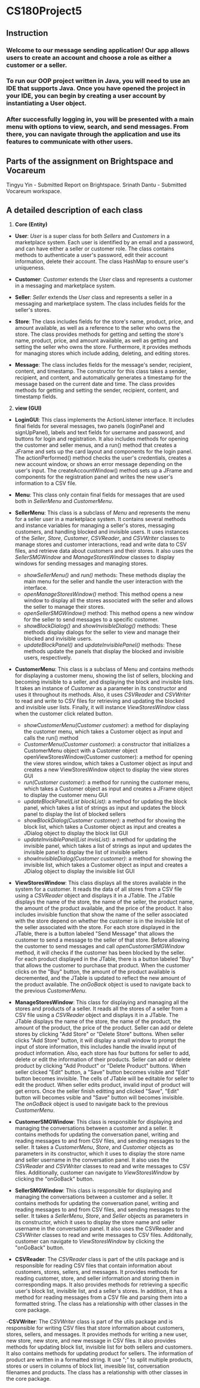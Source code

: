 # CS180Project5

## Instruction

### Welcome to our message sending application! Our app allows users to create an account and choose a role as either a customer or a seller.

### To run our OOP project written in Java, you will need to use an IDE that supports Java. Once you have opened the project in your IDE, you can begin by creating a user account by instantiating a User object.

### After successfully logging in, you will be presented with a main menu with options to view, search, and send messages. From there, you can navigate through the application and use its features to communicate with other users.

## Parts of the assignment on Brightspace and Vocareum
Tingyu Yin - Submitted Report on Brightspace. Srinath Dantu - Submitted Vocareum workspace.

## A detailed description of each class

1. **Core (Entity)**

  - **User**: *User* is a super class for both *Sellers* and *Customers* in a marketplace system. Each user is identified by an email and a password, and can have either a seller or customer role. The class contains methods to authenticate a user's password, edit their account information, delete their account. The class HashMap to ensure user's uniqueness.

  - **Customer**: *Customer* extends the *User* class and represents a customer in a messaging and marketplace system.

  - **Seller**: *Seller* extends the *User* class and represents a seller in a messaging and marketplace system. The class includes fields for the seller's stores.

  - **Store**: The class includes fields for the store's name, product, price, and amount available, as well as a reference to the seller who owns the store. The class provides methods for getting and setting the store's name, product, price, and amount available, as well as getting and setting the seller who owns the store. Furthermore, it provides methods for managing stores which include adding, deleting, and editing stores.

  - **Message**: The class includes fields for the message's sender, recipient, content, and timestamp. The constructor for this class takes a sender, recipient, and content, and automatically generates a timestamp for the message based on the current date and time. The class provides methods for getting and setting the sender, recipient, content, and timestamp fields.

2. **view (GUI)**

  - **LoginGUI**: This class implements the ActionListener interface. It includes final fields for several messages, two panels (loginPanel and signUpPanel), labels and text fields for username and password, and buttons for login and registration. It also includes methods for opening the customer and seller menus, and a run() method that creates a JFrame and sets up the card layout and components for the login panel. The actionPerformed() method checks the user's credentials, creates a new account window, or shows an error message depending on the user's input. The createAccountWindow() method sets up a JFrame and components for the registration panel and writes the new user's information to a CSV file.
  
  - **Menu**: This class only contain final fields for messages that are used both in *SellerMenu* and *CustomerMenu*.
  
  - **SellerMenu**: This class is a subclass of *Menu* and represents the menu for a seller user in a marketplace system. It contains several methods and instance variables for managing a seller's stores, messaging customers, and handling blocked and invisible users. It uses instances of the *Seller*, *Store*, *Customer*, *CSVReader*, and *CSVWriter* classes to manage stores and customer interactions, read and write data to CSV files, and retrieve data about customers and their stores. It also uses the *SellerSMGWindow* and *ManageStoresWindow* classes to display windows for sending messages and managing stores.
    + *showSellerMenu()* and *run()* methods: These methods display the main menu for the seller and handle the user interaction with the interface.
    + *openManageStoresWindow()* method: This method opens a new window to display all the stores associated with the seller and allows the seller to manage their stores.
    + *openSellerSMGWindow()* method: This method opens a new window for the seller to send messages to a specific customer.
    + *showBlockDialog()* and *showInvisibleDialog()* methods: These methods display dialogs for the seller to view and manage their blocked and invisible users.
    + *updateBlockPanel()* and *updateInvisiblePanel()* methods: These methods update the panels that display the blocked and invisible users, respectively.
  
  - **CustomerMenu**: This class is a subclass of Menu and contains methods for displaying a customer menu, showing the list of sellers, blocking and becoming invisible to a seller, and displaying the block and invisible lists. It takes an instance of *Customer* as a parameter in its constructor and uses it throughout its methods. Also, it uses *CSVReader* and *CSVWriter* to read and write to CSV files for retrieving and updating the blocked and invisible user lists. Finally, it will instance *ViewStoresWindow* class when the customer click related button.
    + *showCustomerMenu(Customer customer)*: a method for displaying the customer menu, which takes a Customer object as input and calls the run() method
    + *CustomerMenu(Customer customer)*: a constructor that initializes a CustomerMenu object with a Customer object
openViewStoresWindow(Customer customer): a method for opening the view stores window, which takes a Customer object as input and creates a new ViewStoresWindow object to display the view stores GUI
    + *run(Customer customer)*: a method for running the customer menu, which takes a Customer object as input and creates a JFrame object to display the customer menu GUI
    + *updateBlockPanel(List<String> blockList)*: a method for updating the block panel, which takes a list of strings as input and updates the block panel to display the list of blocked sellers
    + *showBlockDialog(Customer customer)*: a method for showing the block list, which takes a Customer object as input and creates a JDialog object to display the block list GUI
    + *updateInvisiblePanel(List<String> invisList)*: a method for updating the invisible panel, which takes a list of strings as input and updates the invisible panel to display the list of invisible sellers
    + *showInvisibleDialog(Customer customer)*: a method for showing the invisible list, which takes a Customer object as input and creates a JDialog object to display the invisible list GUI

  
  - **ViewStoresWindow**: This class displays all the stores available in the system for a customer. It reads the data of all stores from a CSV file using a *CSVReader* object and displays it in a JTable. The JTable displays the name of the store, the name of the seller, the product name, the amount of the product available, and the price of the product. It also includes invisible function that show the name of the seller associated with the store depend on whether the customer is in the invisible list of the seller associated with the store. For each store displayed in the JTable, there is a button labeled "Send Message" that allows the customer to send a message to the seller of that store. Before allowing the customer to send messages and call *openCustomerSMGWindow* method, it will checks if the customer has been blocked by the seller. For each product displayed in the JTable, there is a button labeled "Buy" that allows the customer to purchase that product. When the customer clicks on the "Buy" button, the amount of the product available is decremented, and the JTable is updated to reflect the new amount of the product available. The *onGoBack* object is used to navigate back to the previous *CustomerMenu*.
  
  - **ManageStoresWindow**: This class for displaying and managing all the stores and products of a seller. It reads all the stores of a seller from a CSV file using a *CSVReader* object and displays it in a JTable. The JTable displays the name of the store, the name of the product, the amount of the product, the price of the product. Seller can add or delete stores by clicking "Add Store" or "Delete Store" buttons. When seller clicks "Add Store" button, it will display a small window to prompt the input of store information, this includes handle the invalid input of product information. Also, each store has four buttons for seller to add, delete or edit the information of their products. Seller can add or delete product by clicking "Add Product" or "Delete Product" buttons. When seller clicked "Edit" button, a "Save" button becomes visible and "Edit" button becomes invisible. The cells of JTable will be editable for seller to edit the product. When seller edits product, invalid input of product will get errors. Once the seller finish editting and clicked "Save", "Edit" button will becomes vsible and "Save" button will becomes invisible. The *onGoBack* object is used to navigate back to the previous *CustomerMenu*.

  - **CustomerSMGWindow**: This class is responsible for displaying and managing the conversations between a customer and a seller. It contains methods for updating the conversation panel, writing and reading messages to and from CSV files, and sending messages to the seller. It takes a *CustomerMenu*, *Store*, and *Customer* objects as parameters in its constructor, which it uses to display the store name and seller username in the conversation panel. It also uses the *CSVReader* and *CSVWriter* classes to read and write messages to CSV files. Additionally, customer can navigate to *ViewStoresWindow* by clicking the "onGoBack" button.
  
  - **SellerSMGWindow**: This class is responsible for displaying and managing the conversations between a customer and a seller. It contains methods for updating the conversation panel, writing and reading messages to and from CSV files, and sending messages to the seller. It takes a *SellerMenu*, *Store*, and *Seller* objects as parameters in its constructor, which it uses to display the store name and seller username in the conversation panel. It also uses the CSVReader and *CSVWriter* classes to read and write messages to CSV files. Additonally, customer can navigate to *ViewStoresWindow* by clicking the "onGoBack" button.

  - **CSVReader**: The *CSVReader* class is part of the utils package and is responsible for reading CSV files that contain information about customers, stores, sellers, and messages. It provides methods for reading customer, store, and seller information and storing them in corresponding maps. It also provides methods for retrieving a specific user's block list, invisible list, and a seller's stores. In addition, it has a method for reading messages from a CSV file and parsing them into a formatted string. The class has a relationship with other classes in the core package.
  
  -**CSVWriter**: The *CSVWriter* class is part of the utils package and is responsible for writing CSV files that store information about customers, stores, sellers, and messages. It provides methods for writing a new user, new store, new store, and new message in CSV files. It also provides methods for updating block list, invisible list for both sellers and customers. It also contains methods for updating product for sellers. The information of product are written in a formatted string. It use ";" to split multiple products, stores or users in columns of block list, invesible list, conversation filenames and products. The class has a relationship with other classes in the core package.
  



